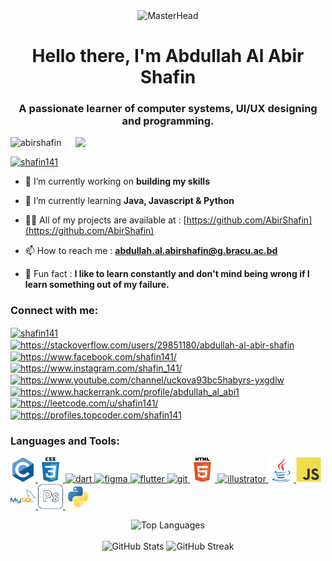 <div align="center">
  <img src="https://i.pinimg.com/originals/36/2d/5c/362d5c55859146c0c7debfca296ad321.gif" alt="MasterHead" />
</div>

<h1 align="center">Hello there, I'm Abdullah Al Abir Shafin</h1>
<h3 align="center">A passionate learner of computer systems, UI/UX designing and programming.</h3>
<img src="https://i.pinimg.com/originals/c9/0f/3d/c90f3d8ac1fb282c5841159a53bd4bfb.gif" align="right" width="400">


<p align="left">
  <img src="https://komarev.com/ghpvc/?username=abirshafin&label=Profile%20views&color=0e75b6&style=flat" alt="abirshafin" />
  <p>            </p>
  <a href="https://twitter.com/shafin141" target="_blank">
    <img src="https://img.shields.io/twitter/follow/shafin141?logo=twitter&style=for-the-badge" alt="shafin141" />
  </a>
</p>


- 🔭 I’m currently working on **building my skills**

- 🌱 I’m currently learning **Java, Javascript & Python**

- 👨‍💻 All of my projects are available at : [https://github.com/AbirShafin](https://github.com/AbirShafin)

- 📫 How to reach me : **abdullah.al.abirshafin@g.bracu.ac.bd**

- 🎯 Fun fact : **I like to learn constantly and don't mind being wrong if I learn something out of my failure.**

<h3 align="left">Connect with me:</h3>
<p align="left">
<a href="https://twitter.com/shafin141" target="blank"><img align="center" src="https://raw.githubusercontent.com/rahuldkjain/github-profile-readme-generator/master/src/images/icons/Social/twitter.svg" alt="shafin141" height="30" width="40" /></a>
<a href="https://stackoverflow.com/users/https://stackoverflow.com/users/29851180/abdullah-al-abir-shafin" target="blank"><img align="center" src="https://raw.githubusercontent.com/rahuldkjain/github-profile-readme-generator/master/src/images/icons/Social/stack-overflow.svg" alt="https://stackoverflow.com/users/29851180/abdullah-al-abir-shafin" height="30" width="40" /></a>
<a href="https://fb.com/https://www.facebook.com/shafin141/" target="blank"><img align="center" src="https://raw.githubusercontent.com/rahuldkjain/github-profile-readme-generator/master/src/images/icons/Social/facebook.svg" alt="https://www.facebook.com/shafin141/" height="30" width="40" /></a>
<a href="https://instagram.com/https://www.instagram.com/shafin_141/" target="blank"><img align="center" src="https://raw.githubusercontent.com/rahuldkjain/github-profile-readme-generator/master/src/images/icons/Social/instagram.svg" alt="https://www.instagram.com/shafin_141/" height="30" width="40" /></a>
<a href="https://www.youtube.com/c/https://www.youtube.com/channel/uckova93bc5habyrs-yxgdlw" target="blank"><img align="center" src="https://raw.githubusercontent.com/rahuldkjain/github-profile-readme-generator/master/src/images/icons/Social/youtube.svg" alt="https://www.youtube.com/channel/uckova93bc5habyrs-yxgdlw" height="30" width="40" /></a>
<a href="https://www.hackerrank.com/https://www.hackerrank.com/profile/abdullah_al_abi1" target="blank"><img align="center" src="https://raw.githubusercontent.com/rahuldkjain/github-profile-readme-generator/master/src/images/icons/Social/hackerrank.svg" alt="https://www.hackerrank.com/profile/abdullah_al_abi1" height="30" width="40" /></a>
<a href="https://www.leetcode.com/https://leetcode.com/u/shafin141/" target="blank"><img align="center" src="https://raw.githubusercontent.com/rahuldkjain/github-profile-readme-generator/master/src/images/icons/Social/leet-code.svg" alt="https://leetcode.com/u/shafin141/" height="30" width="40" /></a>
<a href="https://www.topcoder.com/members/https://profiles.topcoder.com/shafin141" target="blank"><img align="center" src="https://raw.githubusercontent.com/rahuldkjain/github-profile-readme-generator/master/src/images/icons/Social/topcoder.svg" alt="https://profiles.topcoder.com/shafin141" height="30" width="40" /></a>
</p>

<h3 align="left">Languages and Tools:</h3>
<p align="left"> <a href="https://www.cprogramming.com/" target="_blank" rel="noreferrer"> <img src="https://raw.githubusercontent.com/devicons/devicon/master/icons/c/c-original.svg" alt="c" width="40" height="40"/> </a> <a href="https://www.w3schools.com/css/" target="_blank" rel="noreferrer"> <img src="https://raw.githubusercontent.com/devicons/devicon/master/icons/css3/css3-original-wordmark.svg" alt="css3" width="40" height="40"/> </a> <a href="https://dart.dev" target="_blank" rel="noreferrer"> <img src="https://www.vectorlogo.zone/logos/dartlang/dartlang-icon.svg" alt="dart" width="40" height="40"/> </a> <a href="https://www.figma.com/" target="_blank" rel="noreferrer"> <img src="https://www.vectorlogo.zone/logos/figma/figma-icon.svg" alt="figma" width="40" height="40"/> </a> <a href="https://flutter.dev" target="_blank" rel="noreferrer"> <img src="https://www.vectorlogo.zone/logos/flutterio/flutterio-icon.svg" alt="flutter" width="40" height="40"/> </a> <a href="https://git-scm.com/" target="_blank" rel="noreferrer"> <img src="https://www.vectorlogo.zone/logos/git-scm/git-scm-icon.svg" alt="git" width="40" height="40"/> </a> <a href="https://www.w3.org/html/" target="_blank" rel="noreferrer"> <img src="https://raw.githubusercontent.com/devicons/devicon/master/icons/html5/html5-original-wordmark.svg" alt="html5" width="40" height="40"/> </a> <a href="https://www.adobe.com/in/products/illustrator.html" target="_blank" rel="noreferrer"> <img src="https://www.vectorlogo.zone/logos/adobe_illustrator/adobe_illustrator-icon.svg" alt="illustrator" width="40" height="40"/> </a> <a href="https://www.java.com" target="_blank" rel="noreferrer"> <img src="https://raw.githubusercontent.com/devicons/devicon/master/icons/java/java-original.svg" alt="java" width="40" height="40"/> </a> <a href="https://developer.mozilla.org/en-US/docs/Web/JavaScript" target="_blank" rel="noreferrer"> <img src="https://raw.githubusercontent.com/devicons/devicon/master/icons/javascript/javascript-original.svg" alt="javascript" width="40" height="40"/> </a> <a href="https://www.mysql.com/" target="_blank" rel="noreferrer"> <img src="https://raw.githubusercontent.com/devicons/devicon/master/icons/mysql/mysql-original-wordmark.svg" alt="mysql" width="40" height="40"/> </a> <a href="https://www.photoshop.com/en" target="_blank" rel="noreferrer"> <img src="https://raw.githubusercontent.com/devicons/devicon/master/icons/photoshop/photoshop-line.svg" alt="photoshop" width="40" height="40"/> </a> <a href="https://www.python.org" target="_blank" rel="noreferrer"> <img src="https://raw.githubusercontent.com/devicons/devicon/master/icons/python/python-original.svg" alt="python" width="40" height="40"/> </a> </p>

<div align="center">
  <img src="https://github-readme-stats.vercel.app/api/top-langs?username=abirshafin&show_icons=true&locale=en&layout=compact" alt="Top Languages" />
  <br /><br />
  <img src="https://github-readme-stats.vercel.app/api?username=abirshafin&show_icons=true&locale=en" alt="GitHub Stats" />
  <img src="https://github-readme-streak-stats.herokuapp.com/?user=abirshafin" alt="GitHub Streak" />
</div>

